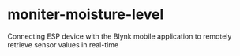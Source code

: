 # moniter-moisture-level
Connecting ESP device with the Blynk mobile application to remotely retrieve sensor values in real-time
